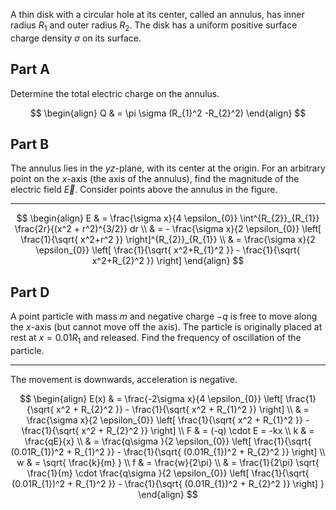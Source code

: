 A thin disk with a circular hole at its center, called an annulus, has inner radius $R_1$ and outer radius $R_2$. The disk has a uniform positive surface charge density $\sigma$ on its surface.

## Part A

Determine the total electric charge on the annulus.

$$
\begin{align}
Q  & = \pi \sigma (R_{1}^2 -R_{2}^2)
\end{align}
$$

## Part B

The annulus lies in the _yz_-plane, with its center at the origin. For an arbitrary point on the _x_-axis (the axis of the annulus), find the magnitude of the electric field $\vec{E}$. Consider points above the annulus in the figure.

---

$$
\begin{align}
E & = \frac{\sigma x}{4 \epsilon_{0}} \int^{R_{2}}_{R_{1}} \frac{2r}{(x^2 + r^2)^{3/2}} dr \\
 & = - \frac{\sigma x}{2 \epsilon_{0}} \left[ \frac{1}{\sqrt{ x^2+r^2 }} \right]^{R_{2}}_{R_{1}} \\
 & = \frac{\sigma x}{2 \epsilon_{0}} \left[ \frac{1}{\sqrt{ x^2+R_{1}^2 }} - \frac{1}{\sqrt{ x^2+R_{2}^2 }}  \right]
\end{align}
$$

## Part D

A point particle with mass $m$ and negative charge $-q$ is free to move along the $x$-axis (but cannot move off the axis). The particle is originally placed at rest at $x = 0.01 R_1$ and released. Find the frequency of oscillation of the particle.

---

The movement is downwards, acceleration is negative.

$$
\begin{align}
E(x) &  = \frac{-2\sigma x}{4 \epsilon_{0}} \left[ \frac{1}{\sqrt{ x^2 + R_{2}^2 }} - \frac{1}{\sqrt{ x^2 + R_{1}^2 }} \right]  \\
&  = \frac{\sigma x}{2 \epsilon_{0}} \left[ \frac{1}{\sqrt{ x^2 + R_{1}^2 }} - \frac{1}{\sqrt{ x^2 + R_{2}^2 }} \right] \\
F  & = (-q) \cdot E = -kx \\
k  & = \frac{qE}{x}  \\
 & = \frac{q\sigma }{2 \epsilon_{0}} \left[ \frac{1}{\sqrt{ (0.01R_{1})^2 + R_{1}^2 }} - \frac{1}{\sqrt{ (0.01R_{1})^2 + R_{2}^2 }} \right] \\
w  & = \sqrt{ \frac{k}{m} } \\
f  & = \frac{w}{2\pi} \\
 & = \frac{1}{2\pi} \sqrt{ \frac{1}{m} \cdot \frac{q\sigma }{2 \epsilon_{0}} \left[ \frac{1}{\sqrt{ (0.01R_{1})^2 + R_{1}^2 }} - \frac{1}{\sqrt{ (0.01R_{1})^2 + R_{2}^2 }} \right] }
\end{align}
$$
